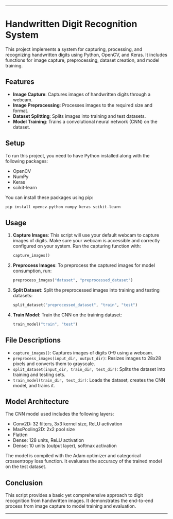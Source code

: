 
---

# Handwritten Digit Recognition System

This project implements a system for capturing, processing, and recognizing handwritten digits using Python, OpenCV, and Keras. It includes functions for image capture, preprocessing, dataset creation, and model training.

## Features

- **Image Capture**: Captures images of handwritten digits through a webcam.
- **Image Preprocessing**: Processes images to the required size and format.
- **Dataset Splitting**: Splits images into training and test datasets.
- **Model Training**: Trains a convolutional neural network (CNN) on the dataset.

## Setup

To run this project, you need to have Python installed along with the following packages:
- OpenCV
- NumPy
- Keras
- scikit-learn

You can install these packages using pip:
```bash
pip install opencv-python numpy keras scikit-learn
```

## Usage

1. **Capture Images**: This script will use your default webcam to capture images of digits. Make sure your webcam is accessible and correctly configured on your system. Run the capturing function with:
   ```python
   capture_images()
   ```

2. **Preprocess Images**: To preprocess the captured images for model consumption, run:
   ```python
   preprocess_images("dataset", "preprocessed_dataset")
   ```

3. **Split Dataset**: Split the preprocessed images into training and testing datasets:
   ```python
   split_dataset("preprocessed_dataset", "train", "test")
   ```

4. **Train Model**: Train the CNN on the training dataset:
   ```python
   train_model("train", "test")
   ```

## File Descriptions

- `capture_images()`: Captures images of digits 0-9 using a webcam.
- `preprocess_images(input_dir, output_dir)`: Resizes images to 28x28 pixels and converts them to grayscale.
- `split_dataset(input_dir, train_dir, test_dir)`: Splits the dataset into training and testing sets.
- `train_model(train_dir, test_dir)`: Loads the dataset, creates the CNN model, and trains it.

## Model Architecture

The CNN model used includes the following layers:
- Conv2D: 32 filters, 3x3 kernel size, ReLU activation
- MaxPooling2D: 2x2 pool size
- Flatten
- Dense: 128 units, ReLU activation
- Dense: 10 units (output layer), softmax activation

The model is compiled with the Adam optimizer and categorical crossentropy loss function. It evaluates the accuracy of the trained model on the test dataset.

## Conclusion

This script provides a basic yet comprehensive approach to digit recognition from handwritten images. It demonstrates the end-to-end process from image capture to model training and evaluation.

---
